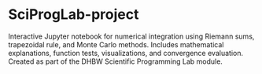 # SciProgLab-project
Interactive Jupyter notebook for numerical integration using Riemann sums, trapezoidal rule, and Monte Carlo methods. Includes mathematical explanations, function tests, visualizations, and convergence evaluation. Created as part of the DHBW Scientific Programming Lab module.
